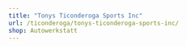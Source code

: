 ```yaml
---
title: "Tonys Ticonderoga Sports Inc"
url: /ticonderoga/tonys-ticonderoga-sports-inc/
shop: Autowerkstatt
---
```

